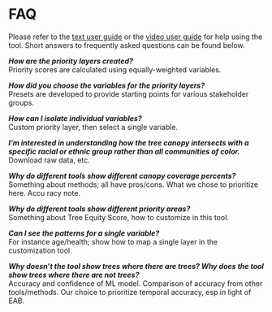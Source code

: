 FAQ
================

Please refer to the
<a href="www/Growing Shade User Guide (November 2021).pdf" target="_blank">text
user guide</a> or the
<a href="https://www.youtube.com/watch?v=R3Qbhaq4gWs" target="_blank">video
user guide</a> for help using the tool. Short answers to frequently
asked questions can be found below.

***How are the priority layers created?*** <span
style="line-height: .1;"><br></span> Priority scores are calculated
using equally-weighted variables.

***How did you choose the variables for the priority layers?*** <span
style="line-height: .1;"><br></span> Presets are developed to provide
starting points for various stakeholder groups.

***How can I isolate individual variables?*** <span
style="line-height: .1;"><br></span> Custom priority layer, then select
a single variable.

***I’m interested in understanding how the tree canopy intersects with a
specific racial or ethnic group rather than all communities of color.***
<span style="line-height: .1;"><br></span> Download raw data, etc.

***Why do different tools show different canopy coverage percents?***
<span style="line-height: .1;"><br></span> Something about methods; all
have pros/cons. What we chose to prioritize here. Accu racy note.

***Why do different tools show different priority areas?*** <span
style="line-height: .1;"><br></span> Something about Tree Equity Score,
how to customize in this tool.

***Can I see the patterns for a single variable?*** <span
style="line-height: .1;"><br></span> For instance age/health; show how
to map a single layer in the customization tool.

***Why doesn’t the tool show trees where there are trees? Why does the
tool show trees where there are not trees?*** <span
style="line-height: .1;"><br></span> Accuracy and confidence of ML
model. Comparison of accuracy from other tools/methods. Our choice to
prioritize temporal accuracy, esp in light of EAB.

<br> <br><br><br><br>
